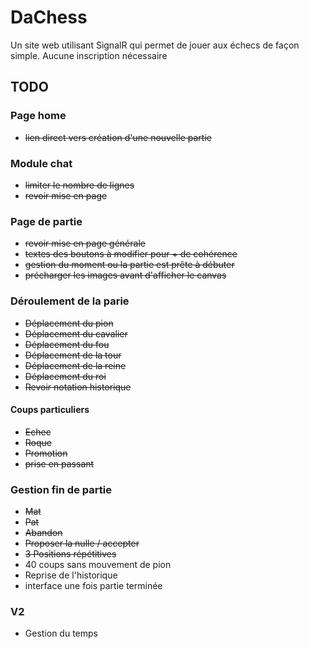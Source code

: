 # DaChess

Un site web utilisant SignalR qui permet de jouer aux échecs de façon simple.
Aucune inscription nécessaire

## TODO

### Page home 
* ~~lien direct vers création d'une nouvelle partie~~

### Module chat
* ~~limiter le nombre de lignes~~
* ~~revoir mise en page~~

### Page de partie
* ~~revoir mise en page générale~~
* ~~textes des boutons à modifier pour + de cohérence~~
* ~~gestion du moment ou la partie est prête à débuter~~
* ~~précharger les images avant d'afficher le canvas~~

### Déroulement de la parie
* ~~Déplacement du pion~~
* ~~Déplacement du cavalier~~
* ~~Déplacement du fou~~
* ~~Déplacement de la tour~~
* ~~Déplacement de la reine~~
* ~~Déplacement du roi~~
* ~~Revoir notation historique~~ 

#### Coups particuliers
* ~~Echec~~
* ~~Roque~~
* ~~Promotion~~
* ~~prise en passant~~

### Gestion fin de partie
* ~~Mat~~
* ~~Pat~~
* ~~Abandon~~
* ~~Proposer la nulle / accepter~~
* ~~3 Positions répétitives~~
* 40 coups sans mouvement de pion
* Reprise de l'historique
* interface une fois partie terminée

### V2
* Gestion du temps
